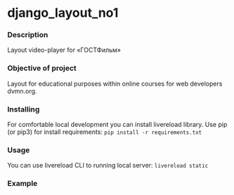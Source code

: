 # django_layout_no1

### Description
Layout video-player for «ГОСТФильм»

### Objective of project
Layout for educational purposes within online courses for web developers dvmn.org.

### Installing
For comfortable local development you can install livereload library.
Use pip (or pip3) for install requirements:
```pip install -r requirements.txt```

### Usage
You can use livereload CLI to running local server:
```livereload static```

### Example
